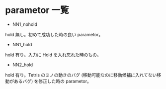 # parametor 一覧

- NN1_nohold

hold 無し。初めて成功した時の良い parametor。

- NN1_hold

hold 有り。入力に Hold を入れ忘れた時のもの。

- NN2_hold

hold 有り。Tetris のミノの動きのバグ (移動可能なのに移動候補に入れてない移動があるバグ) を修正した時の parametor。
